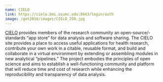 ```yaml
---
name: CIELO
link: https://cielo.bmi.osumc.edu:8443/login/auth
image: /get2016/images/CIELO_250.jpg
---
```


[CIELO](https://cielo.bmi.osumc.edu:8443/login/auth) provides members of the research community an open-source/-standards “app store” for data analysis and software sharing. The CIELO site provides a place to access useful applications for health research, contribute your own work in a citable, reusable format, and build and collaborate in a virtual environment by extending or assembling modules in new analytical “pipelines.” The project embodies the principles of open science and aims to establish a well-functioning community and platform that will reduce time and cost of research while enhancing the reproducibility and transparency of data analysis.
